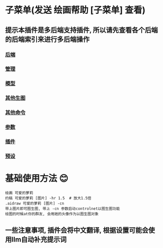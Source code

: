 # 子菜单(发送 绘画帮助 [子菜单] 查看)
## 提示本插件是多后端支持插件, 所以请先查看各个后端的后端索引来进行多后端操作
### [后端](./backend.md)
### [管理](./mange.md)
### [模型](./model.md)
### [其他生图](./other_gen.md)
### [其他命令](./others.md)
### [参数](./parameter.md)
### [插件](./plugin.md)
### [预设](./style.md)


# 基础使用方法 😊
```text
绘画 可爱的萝莉 
约稿 可爱的萝莉 [图片] -hr 1.5  # 放大1.5倍
.aidraw 可爱的萝莉 [图片] -cn
带上图片即可图生图, 带上 -cn 参数启动controlnet以图生图功能
绘图的时候at你的群友, 会用她的头像作为以图生图对象
```
## 一些注意事项, 插件会将中文翻译, 根据设置可能会使用llm自动补充提示词
